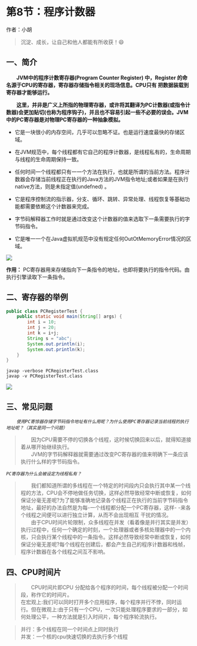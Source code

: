 # 第8节：程序计数器

作者：小胡

>沉淀、成长，让自己和他人都能有所收获！😄

## 一、简介

&emsp;&emsp;**JVM中的程序计数寄存器(Program Counter Register) 中，Register 的命名源于CPU的寄存器，寄存器存储指令相关的现场信息。CPU只有 把数据装载到寄存器才能够运行。**

&emsp;&emsp;**这里，并非是广义上所指的物理寄存器，或许将其翻译为PC计数器(或指令计数器)会更加贴切(也称为程序钩子)，并且也不容易引起一些不必要的误会。JVM中的PC寄存器是对物理PC寄存器的一种抽象模拟。**

- 它是一块很小的内存空间，几乎可以忽略不证。也是运行速度最快的存储区域。

- 在JVM规范中，每个线程都有它自己的程序计数器，是线程私有的，生命周期与线程的生命周期保持一致。

- 任何时间一个线程都只有一一个方法在执行，也就是所谓的当前方法。程序计数器会存储当前线程正在执行的Java方法的JVM指令地址;或者如果是在执行native方法，则是未指定值(undefned) 。

- 它是程序控制流的指示器，分支、循环、跳转、异常处理、线程恢复等基础功能都需要依赖这个计数器来完成。

- 字节码解释器工作时就是通过改变这个计数器的值来选取下一条需要执行的字节码指令。

- 它是唯一一个在Java虚拟机规范中没有规定任何OutOtMemoryError情况的区域。

![](https://snow-hh.github.io/assets/img/jvm/8-01.png)

**作用：**
PC寄存器用来存储指向下一条指令的地址，也即将要执行的指令代码。由执行引擎读取下一条指令。

## 二、寄存器的举例

```java
public class PCRegisterTest {
    public static void main(String[] args) {
        int i = 10;
        int j = 20;
        int k = i+j;
        String s = "abc";
        System.out.println(i);
        System.out.println(k);
    }
}
```

```shell
javap -verbose PCRegisterTest.class
javap -v PCRegisterTest.class
```

![](https://snow-hh.github.io/assets/img/jvm/8-02.png)

## 三、常见问题

&emsp;&emsp;*`使用PC寄惊器存储字节码指令地址有什么用呢？为什么使用PC寄存器记录当前线程的执行地址呢？（其实是同一个问题）`*

>&emsp;&emsp;因为CPU需要不停的切换各个线程，这时候切换回来以后，就得知道接着从哪开始继续执行。  
&emsp;&emsp;JVM的字节码解释器就需要通过改变PC寄存器的值来明确下一条应该执行什么样的字节码指令。

*`PC寄存器为什么会被设定为线程私有？`*

>&emsp;&emsp;我们都知道所谓的多线程在一个特定的时间段内只会执行其中某一个线程的方法，CPU会不停地做任务切换，这样必然导致经常中断或恢复，如何保证分毫无差呢?为了能够准确地记录各个线程正在执行的当前字节码指令地址，最好的办法自然是为每-一个线程都分配一个PC寄存器，这样- -来各个线程之间便可以进行独立计算，从而不会出现相互
干扰的情况。  
&emsp;&emsp;由于CPU时间片轮限制，众多线程在并发（看着像是并行其实是并发）执行过程中，任何一个确定的时刻，一个处理器或者多核处理器中的一个内核，只会执行某个线程中的一条指令。这样必然导致经常中断或恢复，如何保证分毫无差呢?每个线程在创建后，都会产生自己的程序计数器和栈帧，程序计数器在各个线程之间互不影响。

## 四、CPU时间片

>&emsp;&emsp;CPU时间片即CPU 分配给各个程序的时间，每个线程被分配一个时间段，称作它的时间片。  
在宏观上:我们可以同时打开多个应用程序，每个程序并行不悖，同时运行。但在微观上:由于只有一个CPU，一次只能处理程序要求的一部分，如何处理公平，一种方法就是引入时间片，每个程序轮流执行。

>并行：多个线程在同一个时间点上同时执行  
并发：一个核的cpu快速切换的去执行多个线程  